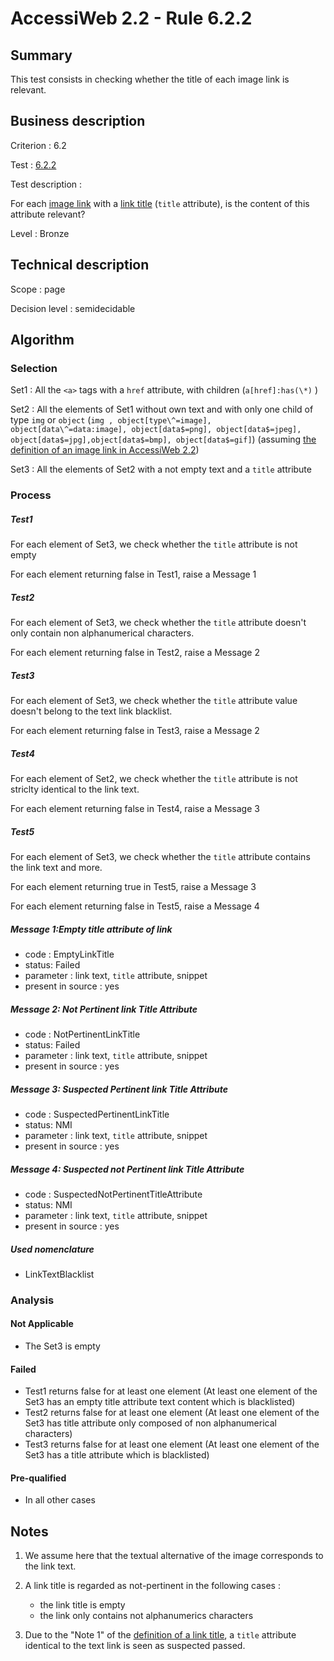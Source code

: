 # AccessiWeb 2.2 - Rule 6.2.2

## Summary

This test consists in checking whether the title of each image link is relevant.

## Business description

Criterion : 6.2

Test : [6.2.2](http://accessiweb.org/index.php/accessiweb-22-english-version.html#test-6-2-2)

Test description :

For each [image link](http://www.accessiweb.org/index.php/glossary-76.html#mLienImage) with a [link title](http://www.accessiweb.org/index.php/glossary-76.html#mTitreLien) (`title` attribute), is the content of this attribute relevant?

Level : Bronze

## Technical description

Scope : page

Decision level :
semidecidable

## Algorithm

### Selection

Set1 : All the `<a>` tags with a `href` attribute, with children (`a[href]:has(\*)` )

Set2 : All the elements of Set1 without own text and with only one child of type `img` or `object` (`img , object[type\^=image], object[data\^=data:image], object[data$=png], object[data$=jpeg], object[data$=jpg],object[data$=bmp], object[data$=gif]`) (assuming [the definition of an image link in AccessiWeb 2.2](http://accessiweb.org/index.php/glossary-76.html#mLienImage))

Set3 : All the elements of Set2 with a not empty text and a `title` attribute

### Process

##### Test1

For each element of Set3, we check whether the `title` attribute is not empty

For each element returning false in Test1, raise a Message 1

##### Test2

For each element of Set3, we check whether the `title` attribute doesn't only contain non alphanumerical characters.

For each element returning false in Test2, raise a Message 2

##### Test3

For each element of Set3, we check whether the `title` attribute value doesn't belong to the text link blacklist.

For each element returning false in Test3, raise a Message 2

##### Test4

For each element of Set2, we check whether the `title` attribute is not striclty identical to the link text.

For each element returning false in Test4, raise a Message 3

##### Test5

For each element of Set3, we check whether the `title` attribute contains the link text and more.

For each element returning true in Test5, raise a Message 3

For each element returning false in Test5, raise a Message 4

##### Message 1:Empty title attribute of link

-   code : EmptyLinkTitle
-   status: Failed
-   parameter : link text, `title` attribute, snippet
-   present in source : yes

##### Message 2: Not Pertinent link Title Attribute

-   code : NotPertinentLinkTitle
-   status: Failed
-   parameter : link text, `title` attribute, snippet
-   present in source : yes

##### Message 3: Suspected Pertinent link Title Attribute

-   code : SuspectedPertinentLinkTitle
-   status: NMI
-   parameter : link text, `title` attribute, snippet
-   present in source : yes

##### Message 4: Suspected not Pertinent link Title Attribute

-   code : SuspectedNotPertinentTitleAttribute
-   status: NMI
-   parameter : link text, `title` attribute, snippet
-   present in source : yes

##### Used nomenclature

-   LinkTextBlacklist

### Analysis

#### Not Applicable

-   The Set3 is empty

#### Failed

-   Test1 returns false for at least one element (At least one element of the Set3 has an empty title attribute text content which is blacklisted)
-   Test2 returns false for at least one element (At least one element of the Set3 has title attribute only composed of non alphanumerical characters)
-   Test3 returns false for at least one element (At least one element of the Set3 has a title attribute which is blacklisted)

#### Pre-qualified

-   In all other cases

## Notes

1.  We assume here that the textual alternative of the image corresponds to the link text.
2.  A link title is regarded as not-pertinent in the following cases : 
    -   the link title is empty
    -   the link only contains not alphanumerics characters

3.  Due to the "Note 1" of the [definition of a link title](http://accessiweb.org/index.php/glossary-76.html#mTitreLien), a `title` attribute identical to the text link is seen as suspected passed.

